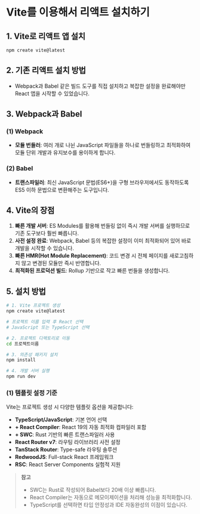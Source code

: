 # Vite를 이용해서 리액트 설치하기

## 1. Vite로 리액트 앱 설치

```bash
npm create vite@latest
```

## 2. 기존 리액트 설치 방법

- Webpack과 Babel 같은 빌드 도구를 직접 설치하고 복잡한 설정을 완료해야만 React 앱을 시작할 수 있었습니다.

## 3. Webpack과 Babel

### (1) Webpack
- **모듈 번들러**: 여러 개로 나뉜 JavaScript 파일들을 하나로 번들링하고 최적화하여 모듈 단위 개발과 유지보수를 용이하게 합니다.

### (2) Babel
- **트랜스파일러**: 최신 JavaScript 문법(ES6+)을 구형 브라우저에서도 동작하도록 ES5 이하 문법으로 변환해주는 도구입니다.

## 4. Vite의 장점

1. **빠른 개발 서버**: ES Modules를 활용해 번들링 없이 즉시 개발 서버를 실행하므로 기존 도구보다 훨씬 빠릅니다.
2. **사전 설정 완료**: Webpack, Babel 등의 복잡한 설정이 이미 최적화되어 있어 바로 개발을 시작할 수 있습니다.
3. **빠른 HMR(Hot Module Replacement)**: 코드 변경 시 전체 페이지를 새로고침하지 않고 변경된 모듈만 즉시 반영합니다.
4. **최적화된 프로덕션 빌드**: Rollup 기반으로 작고 빠른 번들을 생성합니다.

## 5. 설치 방법

```bash
# 1. Vite 프로젝트 생성
npm create vite@latest

# 프로젝트 이름 입력 후 React 선택
# JavaScript 또는 TypeScript 선택

# 2. 프로젝트 디렉토리로 이동
cd 프로젝트이름

# 3. 의존성 패키지 설치
npm install

# 4. 개발 서버 실행
npm run dev
```

### (1) 템플릿 설정 기준

Vite는 프로젝트 생성 시 다양한 템플릿 옵션을 제공합니다:

- **TypeScript/JavaScript**: 기본 언어 선택
- **+ React Compiler**: React 19의 자동 최적화 컴파일러 포함
- **+ SWC**: Rust 기반의 빠른 트랜스파일러 사용
- **React Router v7**: 라우팅 라이브러리 사전 설정
- **TanStack Router**: Type-safe 라우팅 솔루션
- **RedwoodJS**: Full-stack React 프레임워크
- **RSC**: React Server Components 실험적 지원

> **참고**
> - SWC는 Rust로 작성되어 Babel보다 20배 이상 빠릅니다.
> - React Compiler는 자동으로 메모이제이션을 처리해 성능을 최적화합니다.
> - TypeScript를 선택하면 타입 안정성과 IDE 자동완성의 이점이 있습니다.
